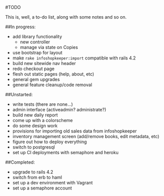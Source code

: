 #TODO

This is, well, a to-do list, along with some notes and so on.

##In progress:

* add library functionality
    * new controller
    * manage via state on Copies
* use bootstrap for layout
* make `rake infoshopkeeper:import` compatible with rails 4.2
* build new sitewide nav header 
* redo checkout page
* flesh out static pages (help, about, etc)
* general gem upgrades
* general feature cleanup/code removal

##Unstarted:

* write tests (there are none...)
* admin interface (activeadmin? administrate?)
* build new daily report
* come up with a colorscheme
* do some design work
* provisions for importing old sales data from infoshopkeeper
* inventory management screen (add/remove books, edit metadata, etc)
* figure out how to deploy everything
* switch to postgresql
* set up CI deployments with semaphore and heroku

##Completed:

* upgrade to rails 4.2
* switch from erb to haml
* set up a dev environment with Vagrant
* set up a semaphore account
